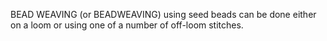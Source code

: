 BEAD WEAVING (or BEADWEAVING) using seed beads can be done either on a loom or using one of a number of off-loom stitches.
